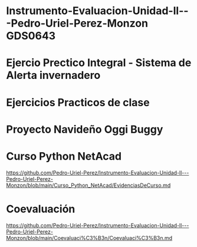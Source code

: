 # Instrumento-Evaluacion-Unidad-ll---Pedro-Uriel-Perez-Monzon GDS0643

# Ejercio Prectico Integral - Sistema de Alerta invernadero

# Ejercicios Practicos de clase

# Proyecto Navideño Oggi Buggy

# Curso Python NetAcad
https://github.com/Pedro-Uriel-Perez/Instrumento-Evaluacion-Unidad-ll---Pedro-Uriel-Perez-Monzon/blob/main/Curso_Python_NetAcad/EvidenciasDeCurso.md


# Coevaluación
https://github.com/Pedro-Uriel-Perez/Instrumento-Evaluacion-Unidad-ll---Pedro-Uriel-Perez-Monzon/blob/main/Coevaluaci%C3%B3n/Coevaluaci%C3%B3n.md

